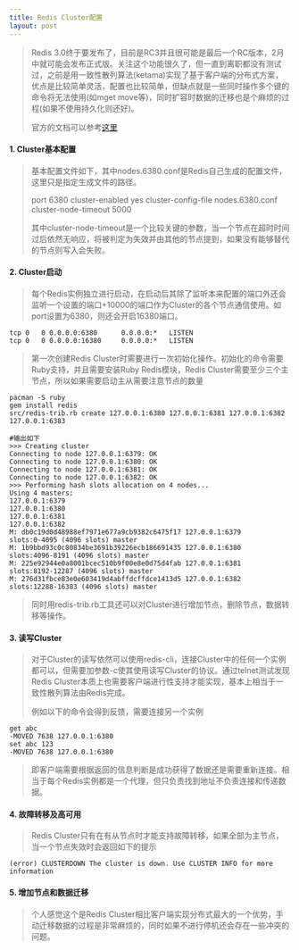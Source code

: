 ```yaml
---
title: Redis Cluster配置
layout: post
---
```

> Redis 3.0终于要发布了，目前是RC3并且很可能是最后一个RC版本，2月中就可能会发布正式版。关注这个功能很久了，但一直到离职都没有测试过，之前是用一致性散列算法(ketama)实现了基于客户端的分布式方案，优点是比较简单灵活，配置也比较简单，但缺点就是一些同时操作多个键的命令将无法使用(如mget move等)，同时扩容时数据的迁移也是个麻烦的过程(如果不使用持久化则还好)。
>
> 官方的文档可以参考[这里](http://redis.io/topics/cluster-tutorial)

#### 1. Cluster基本配置
> 基本配置文件如下，其中nodes.6380.conf是Redis自己生成的配置文件，这里只是指定生成文件的路径。
>
>	port 6380
	cluster-enabled yes
	cluster-config-file nodes.6380.conf
	cluster-node-timeout 5000
>
> 其中cluster-node-timeout是一个比较关键的参数，当一个节点在超时时间过后依然无响应，将被判定为失效并由其他的节点提到，如果没有能够替代的节点则写入会失败。

#### 2. Cluster启动
> 每个Redis实例独立进行启动，在启动后其除了监听本来配置的端口外还会监听一个设置的端口+10000的端口作为Cluster的各个节点通信使用。如port设置为6380，则还会开启16380端口。
>
	tcp	0	0 0.0.0.0:6380		0.0.0.0:*	LISTEN
	tcp	0	0 0.0.0.0:16380		0.0.0.0:*	LISTEN
>
> 第一次创建Redis Cluster时需要进行一次初始化操作。初始化的命令需要Ruby支持，并且需要安装Ruby Redis模块，Redis Cluster需要至少三个主节点，所以如果需要启动主从需要注意节点的数量
>
	pacman -S ruby
	gem install redis
	src/redis-trib.rb create 127.0.0.1:6380 127.0.0.1:6381 127.0.0.1:6382 127.0.0.1:6383
>
	#输出如下
	>>> Creating cluster
	Connecting to node 127.0.0.1:6379: OK
	Connecting to node 127.0.0.1:6380: OK
	Connecting to node 127.0.0.1:6381: OK
	Connecting to node 127.0.0.1:6382: OK
	>>> Performing hash slots allocation on 4 nodes...
	Using 4 masters:
	127.0.0.1:6379
	127.0.0.1:6380
	127.0.0.1:6381
	127.0.0.1:6382
	M: db0c19d0d48988ef7971e677a9cb9382c6475f17 127.0.0.1:6379
	slots:0-4095 (4096 slots) master
	M: 1b9bbd93c0c80834be3691b39226ecb186691435 127.0.0.1:6380
	slots:4096-8191 (4096 slots) master
	M: 225e92944e0a8001bcec510b9f00e8e0d75d4fab 127.0.0.1:6381
	slots:8192-12287 (4096 slots) master
	M: 276d31fbce83e0e603419d4abffdcffdce1413d5 127.0.0.1:6382
	slots:12288-16383 (4096 slots) master
>
> 同时用redis-trib.rb工具还可以对Cluster进行增加节点，删除节点，数据转移等操作。

#### 3. 读写Cluster
> 对于Cluster的读写依然可以使用redis-cli，连接Cluster中的任何一个实例都可以，但需要加参数-c使其使用读写Cluster的协议。通过telnet测试发现Redis Cluster本质上也需要客户端进行性支持才能实现，基本上相当于一致性散列算法由Redis完成。
>
> 例如以下的命令会得到反馈，需要连接另一个实例
>
	get abc
	-MOVED 7638 127.0.0.1:6380
	set abc 123
	-MOVED 7638 127.0.0.1:6380
>
> 即客户端需要根据返回的信息判断是成功获得了数据还是需要重新连接。相当于每个Redis实例都是一个代理，但只负责找到地址不负责连接和传递数据。

#### 4. 故障转移及高可用
> Redis Cluster只有在有从节点时才能支持故障转移，如果全部为主节点，当一个节点失效时会返回如下的提示
>
	(error) CLUSTERDOWN The cluster is down. Use CLUSTER INFO for more information

#### 5. 增加节点和数据迁移

> 个人感觉这个是Redis Cluster相比客户端实现分布式最大的一个优势，手动迁移数据的过程是非常麻烦的，同时如果不进行停机还会存在一些冲突的问题。
